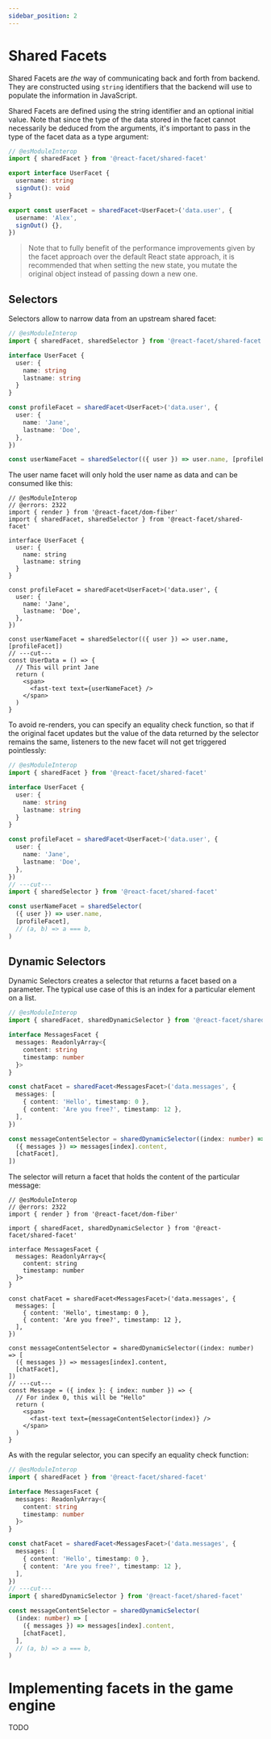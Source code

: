 ```yaml
---
sidebar_position: 2
---
```


# Shared Facets

Shared Facets are _the_ way of communicating back and forth from backend. They are constructed using `string` identifiers that the backend will use to populate the information in JavaScript.

Shared Facets are defined using the string identifier and an optional initial value. Note that since the type of the data stored in the facet cannot necessarily be deduced from the arguments, it's important to pass in the type of the facet data as a type argument:

```ts twoslash
// @esModuleInterop
import { sharedFacet } from '@react-facet/shared-facet'

export interface UserFacet {
  username: string
  signOut(): void
}

export const userFacet = sharedFacet<UserFacet>('data.user', {
  username: 'Alex',
  signOut() {},
})
```

> Note that to fully benefit of the performance improvements given by the facet approach over the default React state approach, it is recommended that when setting the new state, you mutate the original object instead of passing down a new one.

## Selectors

Selectors allow to narrow data from an upstream shared facet:

```ts twoslash
// @esModuleInterop
import { sharedFacet, sharedSelector } from '@react-facet/shared-facet'

interface UserFacet {
  user: {
    name: string
    lastname: string
  }
}

const profileFacet = sharedFacet<UserFacet>('data.user', {
  user: {
    name: 'Jane',
    lastname: 'Doe',
  },
})

const userNameFacet = sharedSelector(({ user }) => user.name, [profileFacet])
```

The user name facet will only hold the user name as data and can be consumed like this:

```tsx twoslash
// @esModuleInterop
// @errors: 2322
import { render } from '@react-facet/dom-fiber'
import { sharedFacet, sharedSelector } from '@react-facet/shared-facet'

interface UserFacet {
  user: {
    name: string
    lastname: string
  }
}

const profileFacet = sharedFacet<UserFacet>('data.user', {
  user: {
    name: 'Jane',
    lastname: 'Doe',
  },
})

const userNameFacet = sharedSelector(({ user }) => user.name, [profileFacet])
// ---cut---
const UserData = () => {
  // This will print Jane
  return (
    <span>
      <fast-text text={userNameFacet} />
    </span>
  )
}
```

To avoid re-renders, you can specify an equality check function, so that if the original facet updates but the value of the data returned by the selector remains the same, listeners to the new facet will not get triggered pointlessly:

```ts twoslash
// @esModuleInterop
import { sharedFacet } from '@react-facet/shared-facet'

interface UserFacet {
  user: {
    name: string
    lastname: string
  }
}

const profileFacet = sharedFacet<UserFacet>('data.user', {
  user: {
    name: 'Jane',
    lastname: 'Doe',
  },
})
// ---cut---
import { sharedSelector } from '@react-facet/shared-facet'

const userNameFacet = sharedSelector(
  ({ user }) => user.name,
  [profileFacet],
  // (a, b) => a === b,
)
```

## Dynamic Selectors

Dynamic Selectors creates a selector that returns a facet based on a parameter. The typical use case of this is an index for a particular element on a list.

```ts twoslash
// @esModuleInterop
import { sharedFacet, sharedDynamicSelector } from '@react-facet/shared-facet'

interface MessagesFacet {
  messages: ReadonlyArray<{
    content: string
    timestamp: number
  }>
}

const chatFacet = sharedFacet<MessagesFacet>('data.messages', {
  messages: [
    { content: 'Hello', timestamp: 0 },
    { content: 'Are you free?', timestamp: 12 },
  ],
})

const messageContentSelector = sharedDynamicSelector((index: number) => [
  ({ messages }) => messages[index].content,
  [chatFacet],
])
```

The selector will return a facet that holds the content of the particular message:

```tsx twoslash
// @esModuleInterop
// @errors: 2322
import { render } from '@react-facet/dom-fiber'

import { sharedFacet, sharedDynamicSelector } from '@react-facet/shared-facet'

interface MessagesFacet {
  messages: ReadonlyArray<{
    content: string
    timestamp: number
  }>
}

const chatFacet = sharedFacet<MessagesFacet>('data.messages', {
  messages: [
    { content: 'Hello', timestamp: 0 },
    { content: 'Are you free?', timestamp: 12 },
  ],
})

const messageContentSelector = sharedDynamicSelector((index: number) => [
  ({ messages }) => messages[index].content,
  [chatFacet],
])
// ---cut---
const Message = ({ index }: { index: number }) => {
  // For index 0, this will be "Hello"
  return (
    <span>
      <fast-text text={messageContentSelector(index)} />
    </span>
  )
}
```

As with the regular selector, you can specify an equality check function:

```ts twoslash
// @esModuleInterop
import { sharedFacet } from '@react-facet/shared-facet'

interface MessagesFacet {
  messages: ReadonlyArray<{
    content: string
    timestamp: number
  }>
}

const chatFacet = sharedFacet<MessagesFacet>('data.messages', {
  messages: [
    { content: 'Hello', timestamp: 0 },
    { content: 'Are you free?', timestamp: 12 },
  ],
})
// ---cut---
import { sharedDynamicSelector } from '@react-facet/shared-facet'

const messageContentSelector = sharedDynamicSelector(
  (index: number) => [
    ({ messages }) => messages[index].content,
    [chatFacet],
  ],
  // (a, b) => a === b,
)
```

# Implementing facets in the game engine

TODO
